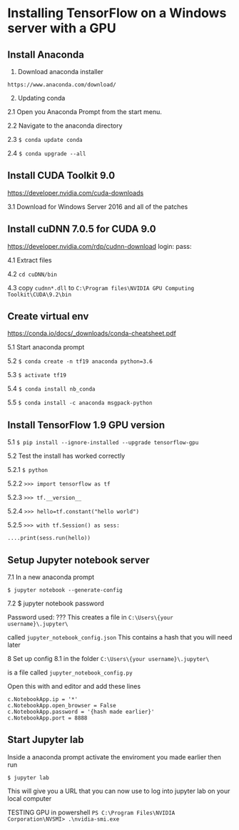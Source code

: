 # Installing TensorFlow on a Windows server with a GPU

## Install Anaconda

1. Download anaconda installer

```https://www.anaconda.com/download/```

2. Updating conda

2.1 Open you Anaconda Prompt from the start menu.

2.2 Navigate to the anaconda directory

2.3 ```$ conda update conda```

2.4  ```$ conda upgrade --all```


## Install CUDA Toolkit 9.0
https://developer.nvidia.com/cuda-downloads

3.1 Download for Windows Server 2016 and all of the patches

## Install cuDNN 7.0.5 for CUDA 9.0
https://developer.nvidia.com/rdp/cudnn-download
login: 
pass: 

4.1 Extract files

4.2 ```cd cuDNN/bin```

4.3 copy ```cudnn*.dll``` to ```C:\Program files\NVIDIA GPU Computing Toolkit\CUDA\9.2\bin```


##  Create virtual env

https://conda.io/docs/_downloads/conda-cheatsheet.pdf

5.1 Start anaconda prompt

5.2 ```$ conda create -n tf19 anaconda python=3.6```

5.3 ```$ activate tf19```

5.4 ```$ conda install nb_conda```

5.5 ```$ conda install -c anaconda msgpack-python```

## Install TensorFlow 1.9 GPU version

5.1 ```$ pip install --ignore-installed --upgrade tensorflow-gpu```

5.2 Test the install has worked correctly

5.2.1 ```$ python```

5.2.2 ```>>> import tensorflow as tf```

5.2.3 ```>>> tf.__version__```

5.2.4 ```>>> hello=tf.constant("hello world")```

5.2.5 ```>>> with tf.Session() as sess:```

```....print(sess.run(hello))```


## Setup Jupyter notebook server
7.1 In a new anaconda prompt

```$ jupyter notebook --generate-config```

7.2 $ jupyter notebook password

Password used: ???
This creates a file in ```C:\Users\{your username}\.jupyter\```

called ```jupyter_notebook_config.json``` This contains a hash that you will need later


8 Set up config
8.1 in the folder ```C:\Users\{your username}\.jupyter\```

is a file called ```jupyter_notebook_config.py```

Open this with and editor and add these lines

```
c.NotebookApp.ip = '*'
c.NotebookApp.open_browser = False
c.NotebookApp.password = '{hash made earlier}'
c.NotebookApp.port = 8888
```

## Start Jupyter lab
Inside a anaconda prompt activate the enviroment you made earlier then run

```$ jupyter lab```

This will give you a URL that you can now use to log into jupyter lab on your local computer


TESTING GPU in powershell
```PS C:\Program Files\NVIDIA Corporation\NVSMI> .\nvidia-smi.exe```
